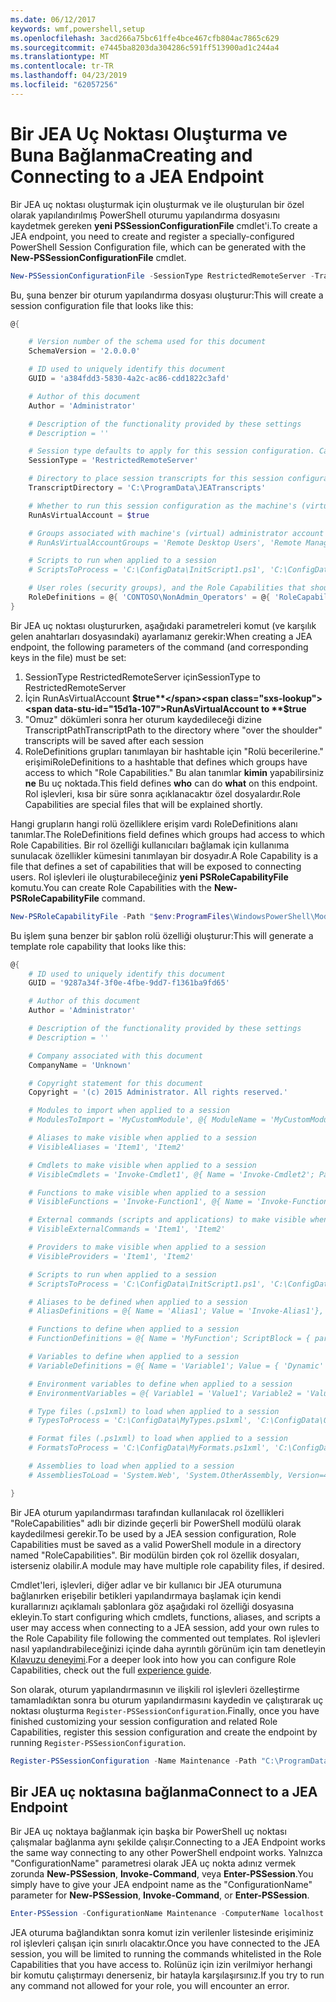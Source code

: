 ```yaml
---
ms.date: 06/12/2017
keywords: wmf,powershell,setup
ms.openlocfilehash: 3acd266a75bc61ffe4bce467cfb804ac7865c629
ms.sourcegitcommit: e7445ba8203da304286c591ff513900ad1c244a4
ms.translationtype: MT
ms.contentlocale: tr-TR
ms.lasthandoff: 04/23/2019
ms.locfileid: "62057256"
---
```

# <a name="creating-and-connecting-to-a-jea-endpoint"></a><span data-ttu-id="15d1a-102">Bir JEA Uç Noktası Oluşturma ve Buna Bağlanma</span><span class="sxs-lookup"><span data-stu-id="15d1a-102">Creating and Connecting to a JEA Endpoint</span></span>

<span data-ttu-id="15d1a-103">Bir JEA uç noktası oluşturmak için oluşturmak ve ile oluşturulan bir özel olarak yapılandırılmış PowerShell oturumu yapılandırma dosyasını kaydetmek gereken **yeni PSSessionConfigurationFile** cmdlet'i.</span><span class="sxs-lookup"><span data-stu-id="15d1a-103">To create a JEA endpoint, you need to create and register a specially-configured PowerShell Session Configuration file, which can be generated with the **New-PSSessionConfigurationFile** cmdlet.</span></span>

```powershell
New-PSSessionConfigurationFile -SessionType RestrictedRemoteServer -TranscriptDirectory "C:\ProgramData\JEATranscripts" -RunAsVirtualAccount -RoleDefinitions @{ 'CONTOSO\NonAdmin_Operators' = @{ RoleCapabilities = 'Maintenance' }} -Path "$env:ProgramData\JEAConfiguration\Demo.pssc"
```

<span data-ttu-id="15d1a-104">Bu, şuna benzer bir oturum yapılandırma dosyası oluşturur:</span><span class="sxs-lookup"><span data-stu-id="15d1a-104">This will create a session configuration file that looks like this:</span></span>

```powershell
@{

    # Version number of the schema used for this document
    SchemaVersion = '2.0.0.0'

    # ID used to uniquely identify this document
    GUID = 'a384fdd3-5830-4a2c-ac86-cdd1822c3afd'

    # Author of this document
    Author = 'Administrator'

    # Description of the functionality provided by these settings
    # Description = ''

    # Session type defaults to apply for this session configuration. Can be 'RestrictedRemoteServer' (recommended), 'Empty', or 'Default'
    SessionType = 'RestrictedRemoteServer'

    # Directory to place session transcripts for this session configuration
    TranscriptDirectory = 'C:\ProgramData\JEATranscripts'

    # Whether to run this session configuration as the machine's (virtual) administrator account
    RunAsVirtualAccount = $true

    # Groups associated with machine's (virtual) administrator account
    # RunAsVirtualAccountGroups = 'Remote Desktop Users', 'Remote Management Users'

    # Scripts to run when applied to a session
    # ScriptsToProcess = 'C:\ConfigData\InitScript1.ps1', 'C:\ConfigData\InitScript2.ps1'

    # User roles (security groups), and the Role Capabilities that should be applied to them when applied to a session
    RoleDefinitions = @{ 'CONTOSO\NonAdmin_Operators' = @{ 'RoleCapabilities' = 'Maintenance' } }
}
```

<span data-ttu-id="15d1a-105">Bir JEA uç noktası oluştururken, aşağıdaki parametreleri komut (ve karşılık gelen anahtarları dosyasındaki) ayarlamanız gerekir:</span><span class="sxs-lookup"><span data-stu-id="15d1a-105">When creating a JEA endpoint, the following parameters of the command (and corresponding keys in the file) must be set:</span></span>

1. <span data-ttu-id="15d1a-106">SessionType RestrictedRemoteServer için</span><span class="sxs-lookup"><span data-stu-id="15d1a-106">SessionType to RestrictedRemoteServer</span></span>
2. <span data-ttu-id="15d1a-107">İçin RunAsVirtualAccount **$true**</span><span class="sxs-lookup"><span data-stu-id="15d1a-107">RunAsVirtualAccount to **$true**</span></span>
3. <span data-ttu-id="15d1a-108">"Omuz" dökümleri sonra her oturum kaydedileceği dizine TranscriptPath</span><span class="sxs-lookup"><span data-stu-id="15d1a-108">TranscriptPath to the directory where "over the shoulder" transcripts will be saved after each session</span></span>
4. <span data-ttu-id="15d1a-109">RoleDefinitions grupları tanımlayan bir hashtable için "Rolü becerilerine." erişimi</span><span class="sxs-lookup"><span data-stu-id="15d1a-109">RoleDefinitions to a hashtable that defines which groups have access to which "Role Capabilities."</span></span> <span data-ttu-id="15d1a-110">Bu alan tanımlar **kimin** yapabilirsiniz **ne** Bu uç noktada.</span><span class="sxs-lookup"><span data-stu-id="15d1a-110">This field defines **who** can do **what** on this endpoint.</span></span> <span data-ttu-id="15d1a-111">Rol işlevleri, kısa bir süre sonra açıklanacaktır özel dosyalardır.</span><span class="sxs-lookup"><span data-stu-id="15d1a-111">Role Capabilities are special files that will be explained shortly.</span></span>

<span data-ttu-id="15d1a-112">Hangi grupların hangi rolü özelliklere erişim vardı RoleDefinitions alanı tanımlar.</span><span class="sxs-lookup"><span data-stu-id="15d1a-112">The RoleDefinitions field defines which groups had access to which Role Capabilities.</span></span> <span data-ttu-id="15d1a-113">Bir rol özelliği kullanıcıları bağlamak için kullanıma sunulacak özellikler kümesini tanımlayan bir dosyadır.</span><span class="sxs-lookup"><span data-stu-id="15d1a-113">A Role Capability is a file that defines a set of capabilities that will be exposed to connecting users.</span></span>
<span data-ttu-id="15d1a-114">Rol işlevleri ile oluşturabileceğiniz **yeni PSRoleCapabilityFile** komutu.</span><span class="sxs-lookup"><span data-stu-id="15d1a-114">You can create Role Capabilities with the **New-PSRoleCapabilityFile** command.</span></span>

```powershell
New-PSRoleCapabilityFile -Path "$env:ProgramFiles\WindowsPowerShell\Modules\DemoModule\RoleCapabilities\Maintenance.psrc"
```

<span data-ttu-id="15d1a-115">Bu işlem şuna benzer bir şablon rolü özelliği oluşturur:</span><span class="sxs-lookup"><span data-stu-id="15d1a-115">This will generate a template role capability that looks like this:</span></span>

```powershell
@{
    # ID used to uniquely identify this document
    GUID = '9287a34f-3f0e-4fbe-9dd7-f1361ba9fd65'

    # Author of this document
    Author = 'Administrator'

    # Description of the functionality provided by these settings
    # Description = ''

    # Company associated with this document
    CompanyName = 'Unknown'

    # Copyright statement for this document
    Copyright = '(c) 2015 Administrator. All rights reserved.'

    # Modules to import when applied to a session
    # ModulesToImport = 'MyCustomModule', @{ ModuleName = 'MyCustomModule'; ModuleVersion = '1.0.0.0'; GUID = '4d30d5f0-cb16-4898-812d-f20a6c596bdf' }

    # Aliases to make visible when applied to a session
    # VisibleAliases = 'Item1', 'Item2'

    # Cmdlets to make visible when applied to a session
    # VisibleCmdlets = 'Invoke-Cmdlet1', @{ Name = 'Invoke-Cmdlet2'; Parameters = @{ Name = 'Parameter1'; ValidateSet = 'Item1', 'Item2' }, @{ Name = 'Parameter2'; ValidatePattern = 'L*' } }

    # Functions to make visible when applied to a session
    # VisibleFunctions = 'Invoke-Function1', @{ Name = 'Invoke-Function2'; Parameters = @{ Name = 'Parameter1'; ValidateSet = 'Item1', 'Item2' }, @{ Name = 'Parameter2'; ValidatePattern = 'L*' } }

    # External commands (scripts and applications) to make visible when applied to a session
    # VisibleExternalCommands = 'Item1', 'Item2'

    # Providers to make visible when applied to a session
    # VisibleProviders = 'Item1', 'Item2'

    # Scripts to run when applied to a session
    # ScriptsToProcess = 'C:\ConfigData\InitScript1.ps1', 'C:\ConfigData\InitScript2.ps1'

    # Aliases to be defined when applied to a session
    # AliasDefinitions = @{ Name = 'Alias1'; Value = 'Invoke-Alias1'}, @{ Name = 'Alias2'; Value = 'Invoke-Alias2'}

    # Functions to define when applied to a session
    # FunctionDefinitions = @{ Name = 'MyFunction'; ScriptBlock = { param($MyInput) $MyInput } }

    # Variables to define when applied to a session
    # VariableDefinitions = @{ Name = 'Variable1'; Value = { 'Dynamic' + 'InitialValue' } }, @{ Name = 'Variable2'; Value = 'StaticInitialValue' }

    # Environment variables to define when applied to a session
    # EnvironmentVariables = @{ Variable1 = 'Value1'; Variable2 = 'Value2' }

    # Type files (.ps1xml) to load when applied to a session
    # TypesToProcess = 'C:\ConfigData\MyTypes.ps1xml', 'C:\ConfigData\OtherTypes.ps1xml'

    # Format files (.ps1xml) to load when applied to a session
    # FormatsToProcess = 'C:\ConfigData\MyFormats.ps1xml', 'C:\ConfigData\OtherFormats.ps1xml'

    # Assemblies to load when applied to a session
    # AssembliesToLoad = 'System.Web', 'System.OtherAssembly, Version=4.0.0.0, Culture=neutral, PublicKeyToken=b03f5f7f11d50a3a'

}
```

<span data-ttu-id="15d1a-116">Bir JEA oturum yapılandırması tarafından kullanılacak rol özellikleri "RoleCapabilities" adlı bir dizinde geçerli bir PowerShell modülü olarak kaydedilmesi gerekir.</span><span class="sxs-lookup"><span data-stu-id="15d1a-116">To be used by a JEA session configuration, Role Capabilities must be saved as a valid PowerShell module in a directory named "RoleCapabilities".</span></span> <span data-ttu-id="15d1a-117">Bir modülün birden çok rol özellik dosyaları, isterseniz olabilir.</span><span class="sxs-lookup"><span data-stu-id="15d1a-117">A module may have multiple role capability files, if desired.</span></span>

<span data-ttu-id="15d1a-118">Cmdlet'leri, işlevleri, diğer adlar ve bir kullanıcı bir JEA oturumuna bağlanırken erişebilir betikleri yapılandırmaya başlamak için kendi kurallarınızı açıklamalı şablonlara göz aşağıdaki rol özelliği dosyasına ekleyin.</span><span class="sxs-lookup"><span data-stu-id="15d1a-118">To start configuring which cmdlets, functions, aliases, and scripts a user may access when connecting to a JEA session, add your own rules to the Role Capability file following the commented out templates.</span></span> <span data-ttu-id="15d1a-119">Rol işlevleri nasıl yapılandırabileceğinizi içinde daha ayrıntılı görünüm için tam denetleyin [Kılavuzu deneyimi](http://aka.ms/JEA).</span><span class="sxs-lookup"><span data-stu-id="15d1a-119">For a deeper look into how you can configure Role Capabilities, check out the full [experience guide](http://aka.ms/JEA).</span></span>

<span data-ttu-id="15d1a-120">Son olarak, oturum yapılandırmasının ve ilişkili rol işlevleri özelleştirme tamamladıktan sonra bu oturum yapılandırmasını kaydedin ve çalıştırarak uç noktası oluşturma `Register-PSSessionConfiguration`.</span><span class="sxs-lookup"><span data-stu-id="15d1a-120">Finally, once you have finished customizing your session configuration and related Role Capabilities, register this session configuration and create the endpoint by running `Register-PSSessionConfiguration`.</span></span>

```powershell
Register-PSSessionConfiguration -Name Maintenance -Path "C:\ProgramData\JEAConfiguration\Demo.pssc"
```

## <a name="connect-to-a-jea-endpoint"></a><span data-ttu-id="15d1a-121">Bir JEA uç noktasına bağlanma</span><span class="sxs-lookup"><span data-stu-id="15d1a-121">Connect to a JEA Endpoint</span></span>

<span data-ttu-id="15d1a-122">Bir JEA uç noktaya bağlanmak için başka bir PowerShell uç noktası çalışmalar bağlanma aynı şekilde çalışır.</span><span class="sxs-lookup"><span data-stu-id="15d1a-122">Connecting to a JEA Endpoint works the same way connecting to any other PowerShell endpoint works.</span></span>
<span data-ttu-id="15d1a-123">Yalnızca "ConfigurationName" parametresi olarak JEA uç nokta adınız vermek zorunda **New-PSSession**, **Invoke-Command**, veya **Enter-PSSession**.</span><span class="sxs-lookup"><span data-stu-id="15d1a-123">You simply have to give your JEA endpoint name as the "ConfigurationName" parameter for **New-PSSession**, **Invoke-Command**, or **Enter-PSSession**.</span></span>

```powershell
Enter-PSSession -ConfigurationName Maintenance -ComputerName localhost
```

<span data-ttu-id="15d1a-124">JEA oturuma bağlandıktan sonra komut izin verilenler listesinde erişiminiz rol işlevleri çalışan için sınırlı olacaktır.</span><span class="sxs-lookup"><span data-stu-id="15d1a-124">Once you have connected to the JEA session, you will be limited to running the commands whitelisted in the Role Capabilities that you have access to.</span></span> <span data-ttu-id="15d1a-125">Rolünüz için izin verilmiyor herhangi bir komutu çalıştırmayı denerseniz, bir hatayla karşılaşırsınız.</span><span class="sxs-lookup"><span data-stu-id="15d1a-125">If you try to run any command not allowed for your role, you will encounter an error.</span></span>
